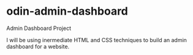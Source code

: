 # odin-admin-dashboard
Admin Dashboard Project

I will be using inermediate HTML and CSS techniques to build an admin dashboard for a website.
